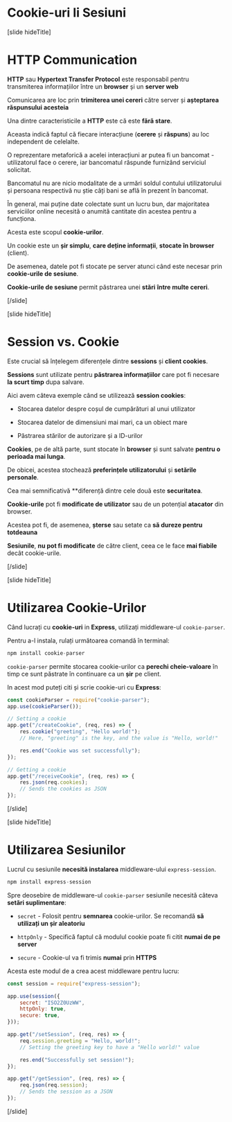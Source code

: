 # Cookie-uri li Sesiuni

[slide hideTitle]

# HTTP Communication

**HTTP** sau **Hypertext Transfer Protocol** este responsabil pentru transmiterea informațiilor între un **browser** și un **server web**

Comunicarea are loc prin **trimiterea unei cereri** către server și **așteptarea răspunsului acesteia**

Una dintre caracteristicile a **HTTP** este că este **fără stare**.

Aceasta indică faptul că fiecare interacțiune (**cerere** și **răspuns**) au loc independent de celelalte.

O reprezentare metaforică a acelei interacțiuni ar putea fi un bancomat - utilizatorul face o cerere, iar bancomatul răspunde furnizând serviciul solicitat.

Bancomatul nu are nicio modalitate de a urmări soldul contului utilizatorului și persoana respectivă nu știe câți bani se află în prezent în bancomat.

În general, mai puține date colectate sunt un lucru bun, dar majoritatea serviciilor online necesită o anumită cantitate din acestea pentru a funcționa.

Acesta este scopul **cookie-urilor**.

Un cookie este un **șir simplu**, **care deține informații**, **stocate în browser** (client).

De asemenea, datele pot fi stocate pe server atunci când este necesar prin **cookie-urile de sesiune**.

**Cookie-urile de sesiune** permit păstrarea unei **stări** **între multe cereri**.

[/slide]

[slide hideTitle]

# Session vs. Cookie

Este crucial să înțelegem diferențele dintre **sessions** și **client cookies**.

**Sessions** sunt utilizate pentru **păstrarea informațiilor** care pot fi necesare  **la scurt timp** dupa salvare.

Aici avem câteva exemple când se utilizează **session cookies**:

- Stocarea datelor despre coșul de cumpărături al unui utilizator

- Stocarea datelor de dimensiuni mai mari, ca un obiect mare

- Păstrarea stărilor de autorizare și a ID-urilor

**Cookies**, pe de altă parte, sunt stocate în **browser** și sunt salvate **pentru o perioada mai lunga**.

De obicei, acestea stochează **preferințele utilizatorului** și **setările personale**.

Cea mai semnificativă **diferență dintre cele două este **securitatea**.

**Cookie-urile** pot fi **modificate de utilizator** sau de un potențial **atacator** din browser.

Acestea pot fi, de asemenea, **șterse** sau setate ca **să dureze pentru totdeauna**

**Sesiunile**, **nu pot fi modificate** de către client, ceea ce le face **mai fiabile** decât cookie-urile.

[/slide]

[slide hideTitle]

# Utilizarea Cookie-Urilor

Când lucrați cu **cookie-uri** in **Express**, utilizați middleware-ul `cookie-parser`.

Pentru a-l instala, rulați următoarea comandă în terminal:

```js
npm install cookie-parser
```

 `cookie-parser` permite stocarea cookie-urilor ca **perechi cheie-valoare** în timp ce sunt păstrate în continuare ca un **șir** pe client.

In acest mod puteți citi și scrie cookie-uri cu **Express**:

```js
const cookieParser = require("cookie-parser");
app.use(cookieParser());

// Setting a cookie
app.get("/createCookie", (req, res) => {
    res.cookie("greeting", "Hello world!");
    // Here, "greeting" is the key, and the value is "Hello, world!"

    res.end("Cookie was set successfully");
});

// Getting a cookie
app.get("/receiveCookie", (req, res) => {
    res.json(req.cookies);
    // Sends the cookies as JSON
});
```

[/slide]

[slide hideTitle]

# Utilizarea Sesiunilor

Lucrul cu sesiunile  **necesită instalarea** middleware-ului `express-session`.

```js
npm install express-session
```

Spre deosebire de middleware-ul `cookie-parser` sesiunile necesită câteva **setări suplimentare**:

- `secret` - Folosit pentru **semnarea** cookie-urilor. Se recomandă **să utilizați un șir aleatoriu**

- `httpOnly` - Specifică faptul că modulul cookie poate fi citit **numai de pe server**

- `secure` - Cookie-ul va fi trimis **numai** prin **HTTPS**

Acesta este modul de a crea acest middleware pentru lucru:

```js
const session = require("express-session");

app.use(session({
    secret: "ISO2Z0UzWW",
    httpOnly: true,
    secure: true,
}));

app.get("/setSession", (req, res) => {
    req.session.greeting = "Hello, world!";
    // Setting the greeting key to have a "Hello world!" value

    res.end("Successfully set session!");
});

app.get("/getSession", (req, res) => {
    req.json(req.session);
    // Sends the session as a JSON
});
```

[/slide]

